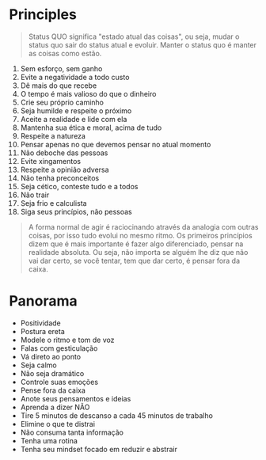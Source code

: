 # Principles

> Status QUO significa "estado atual das coisas", ou seja, mudar o status quo sair do status atual e evoluir. Manter o status quo é manter as coisas como estão.

1. Sem esforço, sem ganho
2. Evite a negatividade a todo custo
3. Dê mais do que recebe
4. O tempo é mais valioso do que o dinheiro
5. Crie seu próprio caminho
6. Seja humilde e respeite o próximo
7. Aceite a realidade e lide com ela
8. Mantenha sua ética e moral, acima de tudo
9. Respeite a natureza
10. Pensar apenas no que devemos pensar no atual momento
11. Não deboche das pessoas
12. Evite xingamentos
13. Respeite a opinião adversa
14. Não tenha preconceitos
15. Seja cético, conteste tudo e a todos
16. Não trair
17. Seja frio e calculista
18. Siga seus princípios, não pessoas

> A forma normal de agir é raciocinando através da analogia com outras coisas, por isso tudo evolui no mesmo ritmo. Os primeiros princípios dizem que é mais importante é fazer algo diferenciado, pensar na realidade absoluta. Ou seja, não importa se alguém lhe diz que não vai dar certo, se você tentar, tem que dar certo, é pensar fora da caixa.

# Panorama

- Positividade
- Postura ereta
- Modele o ritmo e tom de voz
- Falas com gesticulação
- Vá direto ao ponto
- Seja calmo
- Não seja dramático
- Controle suas emoções
- Pense fora da caixa
- Anote seus pensamentos e ideias
- Aprenda a dizer NÃO
- Tire 5 minutos de descanso a cada 45 minutos de trabalho
- Elimine o que te distrai
- Não consuma tanta informação
- Tenha uma rotina
- Tenha seu mindset focado em reduzir e abstrair